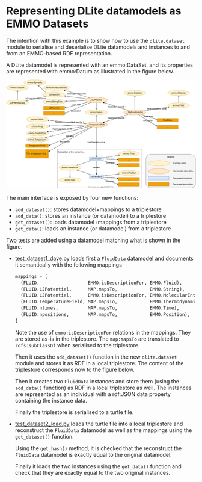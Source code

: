 Representing DLite datamodels as EMMO Datasets
==============================================
The intention with this example is to show how to use the
`dlite.dataset` module to serialise and deserialise DLite datamodels
and instances to and from an EMMO-based RDF representation.

A DLite datamodel is represented with an emmo:DataSet, and its
properties are represented with emmo:Datum as illustrated in the
figure below.




![EMMO-based representation of a datamodel.](https://raw.githubusercontent.com/SINTEF/dlite/652-serialise-data-models-to-tbox/doc/_static/dataset-v2.svg)


The main interface is exposed by four new functions:
- `add_dataset()`: stores datamodel+mappings to a triplestore
- `add_data()`: stores an instance (or datamodel) to a triplestore
- `get_dataset()`: loads datamodel+mappings from a triplestore
- `get_data()`: loads an instance (or datamodel) from a triplestore



Two tests are added using a datamodel matching what is shown in the figure.
- [test_dataset1_dave.py](https://github.com/SINTEF/dlite/blob/652-serialise-data-models-to-tbox/bindings/python/tests/test_dataset1_save.py) loads first a [`FluidData`]( https://github.com/SINTEF/dlite/blob/652-serialise-data-models-to-tbox/bindings/python/tests/entities/FluidData.json) datamodel and documents it semantically with the following mappings
  ```python
  mappings = [
    (FLUID,                  EMMO.isDescriptionFor, EMMO.Fluid),
    (FLUID.LJPotential,      MAP.mapsTo,            EMMO.String),
    (FLUID.LJPotential,      EMMO.isDescriptionFor, EMMO.MolecularEntity),
    (FLUID.TemperatureField, MAP.mapsTo,            EMMO.ThermodynamicTemperature),
    (FLUID.ntimes,           MAP.mapsTo,            EMMO.Time),
    (FLUID.npositions,       MAP.mapsTo,            EMMO.Position),
  ]
  ```
  Note the use of `emmo:isDescriptionFor` relations in the mappings. They are stored as-is in the triplestore.
  The `map:mapsTo` are translated to `rdfs:subClassOf` when serialised to the triplestore.

  Then it uses the `add_dataset()` function in the new `dlite.dataset` module and stores it as RDF in a local triplestore. The content of the triplestore corresponds now to the figure below.

  Then it creates two `FluidData` instances and store them (using the `add_data()` function) as RDF in a local triplestore as well. The instances are represented as an individual with a rdf:JSON data property containing the instance data.

  Finally the triplestore is serialised to a turtle file.

- [test_dataset2_load.py](https://github.com/SINTEF/dlite/blob/652-serialise-data-models-to-tbox/bindings/python/tests/test_dataset2_load.py) loads the turtle file into a local triplestore and reconstruct the `FluidData` datamodel as well as the mappings using the `get_dataset()` function.

  Using the `get_hash()` method, it is checked that the reconstruct the `FluidData` datamodel is exactly equal to the original datamodel.

  Finally it loads the two instances using the `get_data()` function and check that they are exactly equal to the two original instances.
